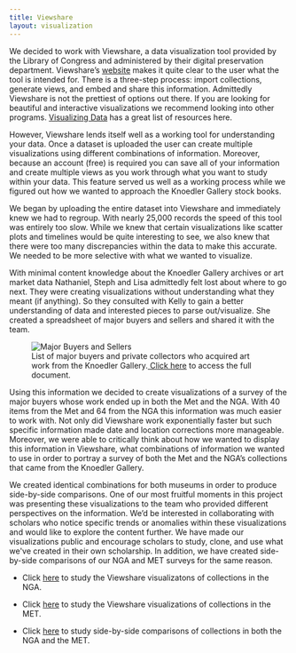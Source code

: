 ```yaml
---
title: Viewshare
layout: visualization
---
```

We decided to work with Viewshare, a data visualization tool provided by the Library of Congress and administered by their digital preservation department. Viewshare’s [website](http://viewshare.org/) makes it quite clear to the user what the tool is intended for. There is a three-step process: import collections, generate views, and embed and share this information. Admittedly Viewshare is not the prettiest of options out there. If you are looking for beautiful and interactive visualizations we recommend looking into other programs. [Visualizing Data](http://www.visualisingdata.com/index.php/resources) has a great list of resources here.

However, Viewshare lends itself well as a working tool for understanding your data. Once a dataset is uploaded the user can create multiple visualizations using different combinations of information. Moreover, because an account (free) is required you can save all of your information and create multiple views as you work through what you want to study within your data. This feature served us well as a working process while we figured out how we wanted to approach the Knoedler Gallery stock books.

We began by uploading the entire dataset into Viewshare and immediately knew we had to regroup. With nearly 25,000 records the speed of this tool was entirely too slow. While we knew that certain visualizations like scatter plots and timelines would be quite interesting to see, we also knew that there were too many discrepancies within the data to make this accurate. We needed to be more selective with what we wanted to visualize.

With minimal content knowledge about the Knoedler Gallery archives or art market data Nathaniel, Steph and Lisa admittedly felt lost about where to go next. They were creating visualizations without understanding what they meant (if anything). So they consulted with Kelly to gain a better understanding of data and interested pieces to parse out/visualize. She created a spreadsheet of major buyers and sellers and shared it with the team.

<figure class="figure figure-center">
<img src="http://i.imgur.com/93NOVV7.jpg" title="Major Buyers and Sellers">
<figcaption>List of major buyers and private collectors who acquired art work from the Knoedler Gallery.<a href="https://drive.google.com/open?id=0BxxB10Erjo-UTWVDd1Z2VnRjV3E4WjNPLXBIeUp5UVJtSUZJ&authuser=0"> Click here</a> to access the full document. </figcaption>
</figure>


Using this information we decided to create visualizations of a survey of the major buyers whose work ended up in both the Met and the NGA. With 40 items from the Met and 64 from the NGA this information was much easier to work with. Not only did Viewshare work exponentially faster but such specific information made date and location corrections more manageable. Moreover, we were able to critically think about how we wanted to display this information in Viewshare, what combinations of information we wanted to use in order to portray a survey of both the Met and the NGA’s collections that came from the Knoedler Gallery.

We created identical combinations for both museums in order to produce side-by-side comparisons. One of our most fruitful moments in this project was presenting these visualizations to the team who provided different perspectives on the information. We’d be interested in collaborating with scholars who notice specific trends or anomalies within these visualizations and would like to explore the content further. We have made our visualizations public and encourage scholars to study, clone, and use what we've created in their own scholarship.  In addition, we have created side-by-side comparisons of our NGA and MET surveys for the same reason. 

* Click [here](http://viewshare.org/share/aab8cc4a-9416-4019-8ff7-c31456159cfb/) to study the Viewshare visualizatons of collections in the NGA. 

* Click [here](http://viewshare.org/share/9570fa82-d791-47b3-8370-210fbaf2997a/) to study the Viewshare visualizations of collections in the MET.

* Click [here](https://drive.google.com/open?id=0BxxB10Erjo-UfjRvRlVKMFdyRW1WamxReklaVTBwWm9sSDh4aVp3Q0xuTktnWkc1MF91UW8&authuser=0) to study side-by-side comparisons of collections in both the NGA and the MET. 
